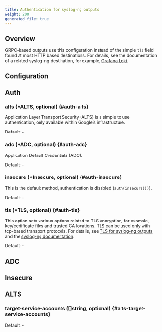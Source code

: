 ```yaml
---
title: Authentication for syslog-ng outputs
weight: 200
generated_file: true
---
```


## Overview
GRPC-based outputs use this configuration instead of the simple `tls` field found at most HTTP based destinations. For details, see the documentation of a related syslog-ng destination, for example, [Grafana Loki](https://axoflow.com/docs/axosyslog-core/chapter-destinations/destination-loki/#auth).

## Configuration
## Auth

### alts (*ALTS, optional) {#auth-alts}

Application Layer Transport Security (ALTS) is a simple to use authentication, only available within Google’s infrastructure. 

Default: -

### adc (*ADC, optional) {#auth-adc}

Application Default Credentials (ADC). 

Default: -

### insecure (*Insecure, optional) {#auth-insecure}

This is the default method, authentication is disabled (`auth(insecure())`). 

Default: -

### tls (*TLS, optional) {#auth-tls}

This option sets various options related to TLS encryption, for example, key/certificate files and trusted CA locations. TLS can be used only with tcp-based transport protocols. For details, see [TLS for syslog-ng outputs](../tls/) and the [syslog-ng documentation](https://axoflow.com/docs/axosyslog-core/chapter-encrypted-transport-tls/tlsoptions). 

Default: -


## ADC


## Insecure


## ALTS

### target-service-accounts ([]string, optional) {#alts-target-service-accounts}

Default: -


